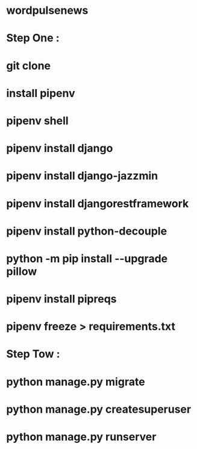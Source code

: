 # wordpulsenews
# Step One : 
  # git clone
  # install pipenv 
  # pipenv shell
  # pipenv install django
  # pipenv install django-jazzmin
  # pipenv install djangorestframework
  # pipenv install python-decouple
  # python -m pip install --upgrade pillow
  # pipenv install pipreqs
  # pipenv freeze > requirements.txt

# Step Tow :
  # python manage.py migrate
  # python manage.py createsuperuser
  # python manage.py runserver 
